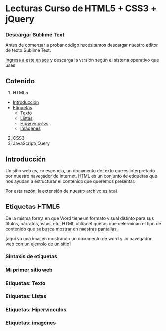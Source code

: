 # Lecturas Curso de HTML5 + CSS3 + jQuery

### Descargar Sublime Text

Antes de comenzar a probar código necesitamos descargar nuestro editor de texto Sublime Text.

[Ingresa a este enlace](https://www.sublimetext.com/3) y descarga la versión según el sistema operativo que uses

## Cotenido

1. HTML5
  - [Introducción](https://github.com/Area51TrainingCenter/Area51-Lecturas/blob/master/README.md#introduccion)
  - [Etiquetas](https://github.com/Area51TrainingCenter/Area51-Lecturas/blob/master/README.md#etiquetas)
    * [Texto](https://github.com/Area51TrainingCenter/Area51-Lecturas/blob/master/README.md#etiquetas-texto)
    * [Listas](https://github.com/Area51TrainingCenter/Area51-Lecturas/blob/master/README.md#etiquetas-listas)
    * [Hipervínculos](https://github.com/Area51TrainingCenter/Area51-Lecturas/blob/master/README.md#etiquetas-hipervinculos)
    * [Imágenes](https://github.com/Area51TrainingCenter/Area51-Lecturas/blob/master/README.md#etiquetas-imagenes)

2. CSS3
3. JavaScript/jQuery

<a href="#introduccion"></a>
## Introducción

Un sitio web es, en escencia, un documento de texto que es interpretado por nuestro navegador de internet. HTML es un conjunto de etiquetas que nos ayudan a estructurar el contenido que queremos presentar. 

Por esta razón, la extensión de nuestro archivo es `html`

<a href="#etiquetas"></a>
## Etiquetas HTML5

De la misma forma en que Word tiene un formato visual distinto para sus títulos, párrafos, listas, etc, HTML utiliza etiquetas que determinan el tipo de contenido que se busca mostrar en nuestras pantallas.

[aquí va una imagen mostrando un documento de word y un navegador web con un ejemplo de un sitio]

### Sintaxis de etiquetas

### Mi primer sitio web

<a href="#etiquetas-texto"></a>
### Etiquetas: Texto

<a href="#etiquetas-listas"></a>
### Etiquetas: Listas

<a href="#etiquetas-hipervinculos"></a>
### Etiquetas: Hipervínculos

<a href="#etiquetas-imagenes"></a>
### Etiquetas: imagenes

